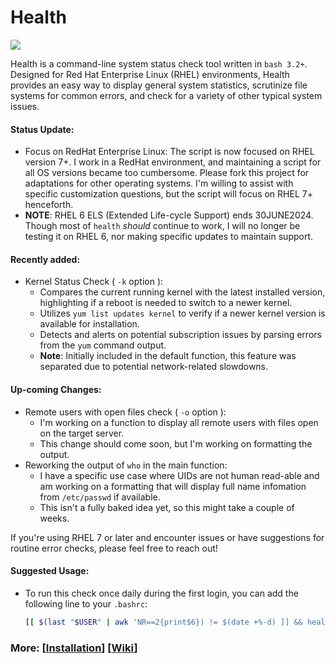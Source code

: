 # Health
<p align="left">
<a href="./LICENSE.md"><img src="https://img.shields.io/github/license/zpiatt/health"></a>
</p>

Health is a command-line system status check tool written in `bash 3.2+`. Designed for Red Hat Enterprise Linux (RHEL) environments, Health provides an easy way to display general system statistics, scrutinize file systems for common errors, and check for a variety of other typical system issues.

#### Status Update:
  - Focus on RedHat Enterprise Linux: The script is now focused on RHEL version 7+. I work in a RedHat environment, and maintaining a script for all OS versions became too cumbersome. Please fork this project for adaptations for other operating systems. I'm willing to assist with specific customization questions, but the script will focus on RHEL 7+ henceforth.
  - __NOTE__: RHEL 6 ELS (Extended Life-cycle Support) ends 30JUNE2024. Though most of `health` *should* continue to work, I will no longer be testing it on RHEL 6, nor making specific updates to maintain support.

#### Recently added:
  - Kernel Status Check ( `-k` option ):
      - Compares the current running kernel with the latest installed version, highlighting if a reboot is needed to switch to a newer kernel.
      - Utilizes `yum list updates kernel` to verify if a newer kernel version is available for installation.
      - Detects and alerts on potential subscription issues by parsing errors from the `yum` command output.
      - __Note__: Initially included in the default function, this feature was separated due to potential network-related slowdowns.

#### Up-coming Changes:
  - Remote users with open files check ( `-o` option ):
      - I'm working on a function to display all remote users with files open on the target server.
      - This change should come soon, but I'm working on formatting the output. 
  - Reworking the output of `who` in the main function:
      - I have a specific use case where UIDs are not human read-able and am working on a formatting 
      that will display full name infomation from `/etc/passwd` if available.
      - This isn't a fully baked idea yet, so this might take a couple of weeks.

If you're using RHEL 7 or later and encounter issues or have suggestions for routine error checks, please feel free to reach out!

#### Suggested Usage:
  - To run this check once daily during the first login, you can add the following line to your `.bashrc`:
    ```bash
    [[ $(last "$USER" | awk 'NR==2{print$6}) != $(date +%-d) ]] && health
    ```

### More: \[[Installation](https://github.com/zpiatt/health/wiki/Installation)\] \[[Wiki](https://github.com/zpiatt/health/wiki)\]
